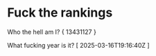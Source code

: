 # Fuck the rankings

Who the hell am I?
{ 13431127 }

What fucking year is it?
[ 2025-03-16T19:16:40Z ]
